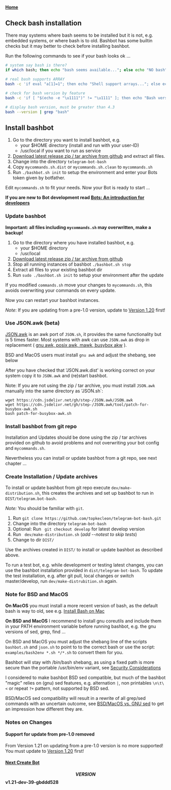 #### [Home](../README.md)

## Check bash installation

There may systems where bash seems to be installed but it is not, e.g. embedded systems, or where bash is to old.
Bashbot has some builtin checks but it may better to check before installing bashbot.

Run the following commands to see if your bash looks ok ...

```bash
# system say bash is there?
if which bash; then echo "bash seems available..."; else echo "NO bash"; fi

# real bash supports ARRAY
bash -c 'if eval "a[1]=1"; then echo "Shell support arrays..."; else echo "Shell has NO arrays"; fi'

# check for bash version by feature
bash -c 'if [ "$(echo -e "\u1111")" != "\u1111" ]; then echo "Bash version ok ..."; else echo "Bash version may to old ..."; fi'

# display bash version, must be greater than 4.3
bash --version | grep "bash"
```

## Install bashbot

1. Go to the directory you want to install bashbot, e.g.
    * your $HOME directory (install and run with your user-ID)
    * /usr/local if you want to run as service
2. [Download latest release zip / tar archive from github](https://github.com/topkecleon/telegram-bot-bash/releases/latest) and extract all files. 
3. Change into the directory `telegram-bot-bash`
4. Copy `mycommands.sh.dist` or `mycommands.sh.clean` to `mycommands.sh`
5. Run `./bashbot.sh init` to setup the environment and enter your Bots token given by botfather.

Edit `mycommands.sh` to fit your needs.
Now your Bot is ready to start ...

**If you are new to Bot development read [Bots: An introduction for developers](https://core.telegram.org/bots)**


### Update bashbot

**Important: all files including `mycommands.sh` may overwritten, make a backup!**

1. Go to the directory where you have installed bashbot, e.g.
    * your $HOME directory
    * /usr/local
2. [Download latest release zip / tar archive from github](https://github.com/topkecleon/telegram-bot-bash/releases/latest)
3. Stop all running instances of bashbot `./bashbot.sh stop`
4. Extract all files to your existing bashbot dir 
5. Run `sudo ./bashbot.sh init` to setup your environment after the update

If you modified `commands.sh` move your changes to `mycommands.sh`, this avoids overwriting your commands on every update.

Now you can restart your bashbot instances.

*Note*: If you are updating from a pre-1.0 version, update to [Version 1.20](https://github.com/topkecleon/telegram-bot-bash/releases/tags/v1.20) first!

### Use JSON.awk (beta)

[JSON.awk](https://github.com/step-/JSON.awk) is an awk port of `JSON.sh`, it provides the same functionality but is 5 times faster.
Most systems with awk can use `JSON.awk` as drop in replacement
( [gnu awk, posix awk, mawk, busybox akw](https://github.com/step-/JSON.awk#compatibility-with-awk-implementations) ).

BSD and MacOS users must install `gnu awk` and adjust the shebang, see below

After you have checked that 'JSON.awk.dist' is working correct on your system copy it to `JSON.awk` and (re)start bashbot.

Note: If you are not using the zip / tar archive, you must install `JSON.awk` manually into the same directory as 'JSON.sh`:

	wget https://cdn.jsdelivr.net/gh/step-/JSON.awk/JSON.awk 
	wget https://cdn.jsdelivr.net/gh/step-/JSON.awk/tool/patch-for-busybox-awk.sh
	bash patch-for-busybox-awk.sh


### Install bashbot from git repo

Installation and Updates should be done using the zip / tar archives provided on github to avoid
problems and not overwriting your bot config and `mycommands.sh`.

Nevertheless you can install or update bashbot from a git repo, see next chapter ...


### Create Installation / Update archives

To install or update bashbot from git repo execute `dev/make-distribution.sh`, this creates the archives and set up bashbot to run in `DIST/telegram.bot-bash`.

*Note:* You should be familiar with `git`.

1. Run `git clone https://github.com/topkecleon/telegram-bot-bash.git`
2. Change into the directory `telegram-bot-bash`
3. Optional: Run ` git checkout develop` for latest develop version
4. Run ` dev/make-distribution.sh` (_add --notest to skip tests_)
5. Change to dir `DIST/`

Use the archives created in `DIST/` to install or update bashbot as described above.

To run a test bot, e.g. while development or testing latest changes, you can use the bashbot installation provided in `dist/telegram-bot-bash`.
To update the test installation, e.g. after git pull, local changes or switch master/develop, run `dev/make-distrubition.sh` again.


### Note for BSD and MacOS

**On MacOS** you must install a more recent version of bash, as the default bash is way to old,
see e.g. [Install Bash on Mac](http://macappstore.org/bash/)

**On BSD and MacOS** I recommend to install gnu coreutils and include them in your PATH
environment variable before running bashbot, e.g. the gnu versions of sed, grep, find ...

On BSD and MacOS you must adjust the shebang line of the scripts ```bashbot.sh``` and ```json.sh``` to point to to the correct bash
or use the script: ```examples/bash2env *.sh */*.sh``` to convert them for you.

Bashbot will stay with /bin/bash shebang, as using a fixed path is more secure than the portable /usr/bin/env variant, see
[Security Considerations](../README.md#Security-Considerations)

I considered to make bashbot BSD sed compatible, but much of the bashbot "magic" relies on
(gnu) sed features, e.g. alternation ```|```, non printables ```\n\t\<``` or repeat ```?+``` pattern, not supported by BSD sed.

BSD/MacOS sed compatibility will result in a rewrite of all grep/sed commands with an uncertain outcome,
see [BSD/MacOS vs. GNU sed](https://riptutorial.com/sed/topic/9436/bsd-macos-sed-vs--gnu-sed-vs--the-posix-sed-specification)
to get an impression how different they are.


### Notes on Changes

#### Support for update from pre-1.0 removed

From Version 1.21 on updating from a pre-1.0 version is no more supported!
You must update to [Version 1.20](https://github.com/topkecleon/telegram-bot-bash/releases/tags/v1.20) first!



#### [Next Create Bot](1_firstbot.md)

#### $$VERSION$$ v1.21-dev-39-gbddd528

